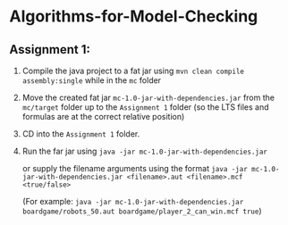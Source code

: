 # Algorithms-for-Model-Checking

## Assignment 1:
1. Compile the java project to a fat jar using `mvn clean compile assembly:single` while in the `mc` folder
1. Move the created fat jar `mc-1.0-jar-with-dependencies.jar` from the `mc/target` folder up to the `Assignment 1` folder (so the LTS files and formulas are at the correct relative position)
1. CD into the `Assignment 1` folder.
1. Run the far jar using `java -jar mc-1.0-jar-with-dependencies.jar`

    or supply the filename arguments using the format `java -jar mc-1.0-jar-with-dependencies.jar <filename>.aut <filename>.mcf <true/false>`

    (For example: `java -jar mc-1.0-jar-with-dependencies.jar boardgame/robots_50.aut boardgame/player_2_can_win.mcf true`)